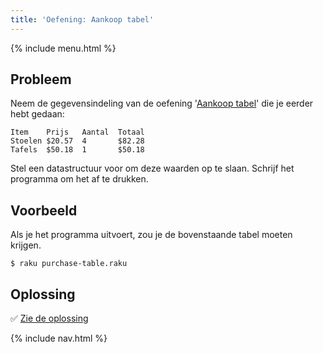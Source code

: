 ```yaml
---
title: 'Oefening: Aankoop tabel'
---
```


{% include menu.html %}

## Probleem

Neem de gegevensindeling van de oefening '[Aankoop tabel](/nl/essentials/strings/exercises/purchase-table)' die je eerder hebt gedaan:

    Item    Prijs   Aantal  Totaal
    Stoelen $20.57  4       $82.28
    Tafels  $50.18  1       $50.18

Stel een datastructuur voor om deze waarden op te slaan. Schrijf het programma om het af te drukken.

## Voorbeeld

Als je het programma uitvoert, zou je de bovenstaande tabel moeten krijgen.

```console
$ raku purchase-table.raku
```

## Oplossing

✅ [Zie de oplossing](solution)

{% include nav.html %}